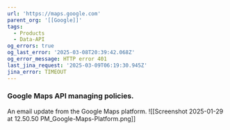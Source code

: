 ```yaml
---
url: 'https://maps.google.com'
parent_org: '[[Google]]'
tags:
  - Products
  - Data-API
og_errors: true
og_last_error: '2025-03-08T20:39:42.068Z'
og_error_message: HTTP error 401
last_jina_request: '2025-03-09T06:19:30.945Z'
jina_error: TIMEOUT
---
```


### Google Maps API managing policies. 
An email update from the Google Maps platform.
![[Screenshot 2025-01-29 at 12.50.50 PM_Google-Maps-Platform.png]]
